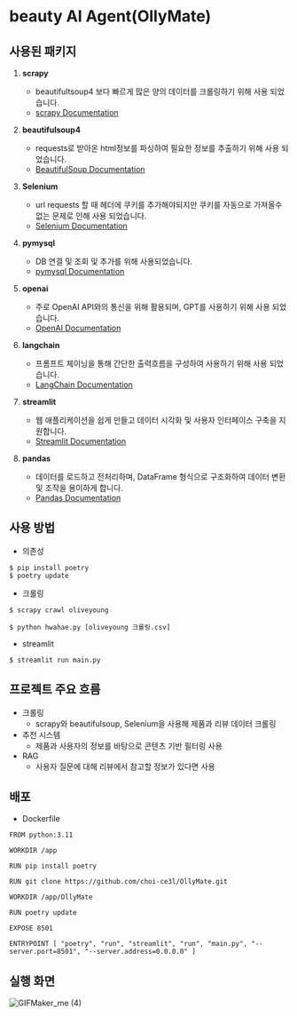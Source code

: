 # beauty AI Agent(OllyMate)

## 사용된 패키지
1. **scrapy**
    - beautifultsoup4 보다 빠르게 많은 양의 데이터를 크롤링하기 위해 사용 되었습니다.
   - [scrapy Documentation](https://docs.scrapy.org/en/latest/)


2. **beautifulsoup4**
   - requests로 받아온 html정보를 파싱하여 필요한 정보를 추출하기 위해 사용 되었습니다.
   - [BeautifulSoup Documentation](https://www.selenium.dev/documentation/)

3. **Selenium**
   - url requests 할 때 헤더에 쿠키를 추가해야되지만 쿠키를 자동으로 가져올수 없는 문제로 인해 사용 되었습니다.
   - [Selenium Documentation](https://pymysql.readthedocs.io/en/latest/)

4. **pymysql**
   - DB 연결 및 조회 및 추가를 위해 사용되었습니다.
   - [pymysql Documentation](https://pymysql.readthedocs.io/en/latest/)

5. **openai**
   - 주로 OpenAI API와의 통신을 위해 활용되며, GPT를 사용하기 위해 사용 되었습니다.
   - [OpenAI Documentation](https://beta.openai.com/docs/)
     
6. **langchain**
   - 프롬프트 체이닝을 통해 간단한 출력흐름을 구성하여 사용하기 위해 사용 되었습니다.
   - [LangChain Documentation](https://python.langchain.com/docs/)

7. **streamlit**
   - 웹 애플리케이션을 쉽게 만들고 데이터 시각화 및 사용자 인터페이스 구축을 지원합니다.
   - [Streamlit Documentation](https://docs.streamlit.io/)
  
8. **pandas**
   - 데이터를 로드하고 전처리하며, DataFrame 형식으로 구조화하여 데이터 변환 및 조작을 용이하게 합니다.
   - [Pandas Documentation](https://pandas.pydata.org/docs/)

## 사용 방법
- 의존성
```aiignore
$ pip install poetry
$ poetry update
```
- 크롤링
```aiignore
$ scrapy crawl oliveyoung
```
```aiignore
$ python hwahae.py [oliveyoung 크롤링.csv]
```

- streamlit
```aiignore
$ streamlit run main.py
```

## 프로젝트 주요 흐름
- 크롤링
  - scrapy와 beautifulsoup, Selenium을 사용해 제품과 리뷰 데이터 크롤링
- 추천 시스템
  - 제품과 사용자의 정보를 바탕으로 콘텐츠 기반 필터링 사용
- RAG
  - 사용자 질문에 대해 리뷰에서 참고할 정보가 있다면 사용

## 배포
- Dockerfile
```aiignore
FROM python:3.11

WORKDIR /app

RUN pip install poetry

RUN git clone https://github.com/choi-ce3l/OllyMate.git

WORKDIR /app/OllyMate

RUN poetry update

EXPOSE 8501

ENTRYPOINT [ "poetry", "run", "streamlit", "run", "main.py", "--server.port=8501", "--server.address=0.0.0.0" ]
```

## 실행 화면
![GIFMaker_me (4)](https://github.com/user-attachments/assets/60184b92-8378-4c72-aad3-a94336de1478)

